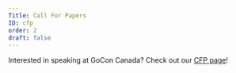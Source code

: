 ```yaml
---
Title: Call For Papers
ID: cfp
order: 2
draft: false
---
```


Interested in speaking at GoCon Canada? Check out our [CFP page](https://www.papercall.io/gocon-2020)!
